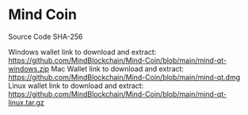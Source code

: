 # Mind Coin
 Source Code SHA-256

Windows wallet link  to download and extract: https://github.com/MindBlockchain/Mind-Coin/blob/main/mind-qt-windows.zip 
Mac Wallet link to download and extract: https://github.com/MindBlockchain/Mind-Coin/blob/main/mind-qt.dmg
Linux wallet link to download and extract: https://github.com/MindBlockchain/Mind-Coin/blob/main/mind-qt-linux.tar.gz
